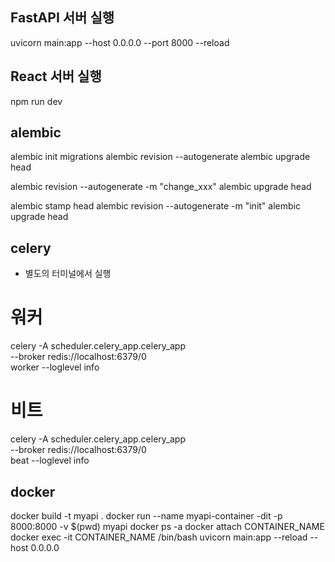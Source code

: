 
## FastAPI 서버 실행
uvicorn main:app --host 0.0.0.0 --port 8000 --reload                      

## React 서버 실행
npm run dev

## alembic
alembic init migrations
alembic revision --autogenerate
alembic upgrade head

alembic revision --autogenerate -m "change_xxx"
alembic upgrade head

alembic stamp head
alembic revision --autogenerate -m "init"
alembic upgrade head

## celery
* 별도의 터미널에서 실행
# 워커
celery -A scheduler.celery_app.celery_app \
       --broker redis://localhost:6379/0 \
       worker --loglevel info

# 비트
celery -A scheduler.celery_app.celery_app \
       --broker redis://localhost:6379/0 \
       beat   --loglevel info


## docker
docker build -t myapi . 
docker run --name myapi-container -dit -p 8000:8000 -v $(pwd) myapi
docker ps -a
docker attach CONTAINER_NAME
docker exec -it CONTAINER_NAME /bin/bash
uvicorn main:app --reload  --host 0.0.0.0
